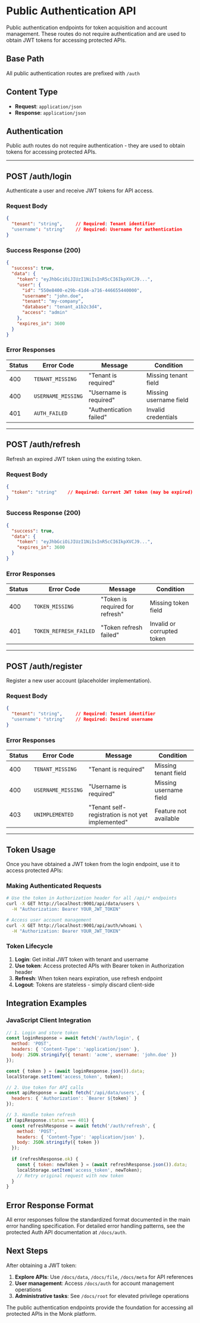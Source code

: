 # Public Authentication API

Public authentication endpoints for token acquisition and account management. These routes do not require authentication and are used to obtain JWT tokens for accessing protected APIs.

## Base Path
All public authentication routes are prefixed with `/auth`

## Content Type
- **Request**: `application/json`
- **Response**: `application/json`

## Authentication
Public auth routes do not require authentication - they are used to obtain tokens for accessing protected APIs.

---

## POST /auth/login

Authenticate a user and receive JWT tokens for API access.

### Request Body
```json
{
  "tenant": "string",     // Required: Tenant identifier
  "username": "string"    // Required: Username for authentication
}
```

### Success Response (200)
```json
{
  "success": true,
  "data": {
    "token": "eyJhbGciOiJIUzI1NiIsInR5cCI6IkpXVCJ9...",
    "user": {
      "id": "550e8400-e29b-41d4-a716-446655440000",
      "username": "john.doe",
      "tenant": "my-company",
      "database": "tenant_a1b2c3d4",
      "access": "admin"
    },
    "expires_in": 3600
  }
}
```

### Error Responses

| Status | Error Code | Message | Condition |
|--------|------------|---------|-----------|
| 400 | `TENANT_MISSING` | "Tenant is required" | Missing tenant field |
| 400 | `USERNAME_MISSING` | "Username is required" | Missing username field |
| 401 | `AUTH_FAILED` | "Authentication failed" | Invalid credentials |

---

## POST /auth/refresh

Refresh an expired JWT token using the existing token.

### Request Body
```json
{
  "token": "string"    // Required: Current JWT token (may be expired)
}
```

### Success Response (200)
```json
{
  "success": true,
  "data": {
    "token": "eyJhbGciOiJIUzI1NiIsInR5cCI6IkpXVCJ9...",
    "expires_in": 3600
  }
}
```

### Error Responses

| Status | Error Code | Message | Condition |
|--------|------------|---------|-----------|
| 400 | `TOKEN_MISSING` | "Token is required for refresh" | Missing token field |
| 401 | `TOKEN_REFRESH_FAILED` | "Token refresh failed" | Invalid or corrupted token |

---

## POST /auth/register

Register a new user account (placeholder implementation).

### Request Body
```json
{
  "tenant": "string",     // Required: Tenant identifier
  "username": "string"    // Required: Desired username
}
```

### Error Responses

| Status | Error Code | Message | Condition |
|--------|------------|---------|-----------|
| 400 | `TENANT_MISSING` | "Tenant is required" | Missing tenant field |
| 400 | `USERNAME_MISSING` | "Username is required" | Missing username field |
| 403 | `UNIMPLEMENTED` | "Tenant self-registration is not yet implemented" | Feature not available |

---

## Token Usage

Once you have obtained a JWT token from the login endpoint, use it to access protected APIs:

### Making Authenticated Requests
```bash
# Use the token in Authorization header for all /api/* endpoints
curl -X GET http://localhost:9001/api/data/users \
  -H "Authorization: Bearer YOUR_JWT_TOKEN"

# Access user account management
curl -X GET http://localhost:9001/api/auth/whoami \
  -H "Authorization: Bearer YOUR_JWT_TOKEN"
```

### Token Lifecycle
1. **Login**: Get initial JWT token with tenant and username
2. **Use token**: Access protected APIs with Bearer token in Authorization header
3. **Refresh**: When token nears expiration, use refresh endpoint
4. **Logout**: Tokens are stateless - simply discard client-side

## Integration Examples

### JavaScript Client Integration
```javascript
// 1. Login and store token
const loginResponse = await fetch('/auth/login', {
  method: 'POST',
  headers: { 'Content-Type': 'application/json' },
  body: JSON.stringify({ tenant: 'acme', username: 'john.doe' })
});

const { token } = (await loginResponse.json()).data;
localStorage.setItem('access_token', token);

// 2. Use token for API calls
const apiResponse = await fetch('/api/data/users', {
  headers: { 'Authorization': `Bearer ${token}` }
});

// 3. Handle token refresh
if (apiResponse.status === 401) {
  const refreshResponse = await fetch('/auth/refresh', {
    method: 'POST',
    headers: { 'Content-Type': 'application/json' },
    body: JSON.stringify({ token })
  });
  
  if (refreshResponse.ok) {
    const { token: newToken } = (await refreshResponse.json()).data;
    localStorage.setItem('access_token', newToken);
    // Retry original request with new token
  }
}
```

## Error Response Format

All error responses follow the standardized format documented in the main error handling specification. For detailed error handling patterns, see the protected Auth API documentation at `/docs/auth`.

## Next Steps

After obtaining a JWT token:

1. **Explore APIs**: Use `/docs/data`, `/docs/file`, `/docs/meta` for API references
2. **User management**: Access `/docs/auth` for account management operations  
3. **Administrative tasks**: See `/docs/root` for elevated privilege operations

The public authentication endpoints provide the foundation for accessing all protected APIs in the Monk platform.